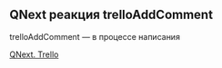## QNext реакция trelloAddComment

trelloAddComment — в процессе написания





[QNext. Trello](/docs-test/admin/trello-about)

